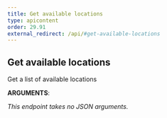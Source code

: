 ```yaml
---
title: Get available locations
type: apicontent
order: 29.91
external_redirect: /api/#get-available-locations
---
```


## Get available locations

Get a list of available locations

**ARGUMENTS**:

*This endpoint takes no JSON arguments.*
